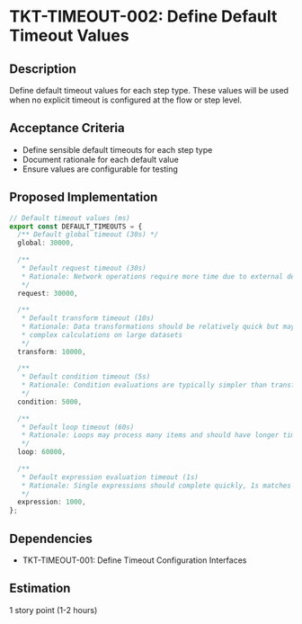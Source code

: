 # TKT-TIMEOUT-002: Define Default Timeout Values

## Description
Define default timeout values for each step type. These values will be used when no explicit timeout is configured at the flow or step level.

## Acceptance Criteria
- Define sensible default timeouts for each step type
- Document rationale for each default value
- Ensure values are configurable for testing

## Proposed Implementation

```typescript
// Default timeout values (ms)
export const DEFAULT_TIMEOUTS = {
  /** Default global timeout (30s) */
  global: 30000,
  
  /** 
   * Default request timeout (30s) 
   * Rationale: Network operations require more time due to external dependencies
   */
  request: 30000,
  
  /**
   * Default transform timeout (10s)
   * Rationale: Data transformations should be relatively quick but may involve
   * complex calculations on large datasets
   */
  transform: 10000,
  
  /**
   * Default condition timeout (5s)
   * Rationale: Condition evaluations are typically simpler than transformations
   */
  condition: 5000,
  
  /**
   * Default loop timeout (60s)
   * Rationale: Loops may process many items and should have longer timeouts
   */
  loop: 60000,
  
  /**
   * Default expression evaluation timeout (1s)
   * Rationale: Single expressions should complete quickly, 1s matches current hardcoded value
   */
  expression: 1000,
};
```

## Dependencies
- TKT-TIMEOUT-001: Define Timeout Configuration Interfaces

## Estimation
1 story point (1-2 hours) 